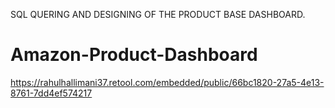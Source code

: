 SQL QUERING AND DESIGNING OF THE PRODUCT BASE DASHBOARD.

# Amazon-Product-Dashboard
https://rahulhallimani37.retool.com/embedded/public/66bc1820-27a5-4e13-8761-7dd4ef574217

